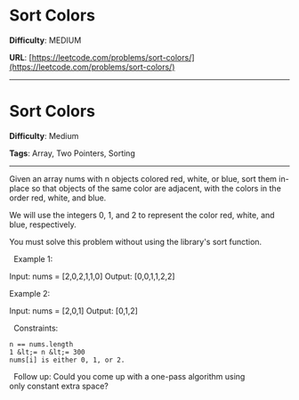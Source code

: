 # Sort Colors

**Difficulty**: MEDIUM

**URL**: [https://leetcode.com/problems/sort-colors/](https://leetcode.com/problems/sort-colors/)

---

# Sort Colors

**Difficulty**: Medium

**Tags**: Array, Two Pointers, Sorting

---

Given an array nums with n objects colored red, white, or blue, sort them in-place so that objects of the same color are adjacent, with the colors in the order red, white, and blue.

We will use the integers 0, 1, and 2 to represent the color red, white, and blue, respectively.

You must solve this problem without using the library&#39;s sort function.

&nbsp;
Example 1:


Input: nums = [2,0,2,1,1,0]
Output: [0,0,1,1,2,2]


Example 2:


Input: nums = [2,0,1]
Output: [0,1,2]


&nbsp;
Constraints:


	n == nums.length
	1 &lt;= n &lt;= 300
	nums[i] is either 0, 1, or 2.


&nbsp;
Follow up:&nbsp;Could you come up with a one-pass algorithm using only&nbsp;constant extra space?


